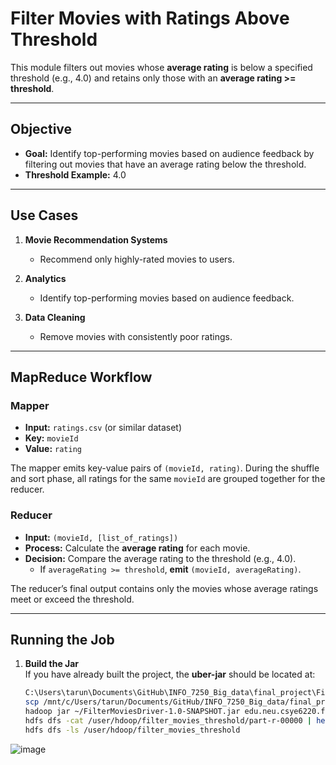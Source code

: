 # Filter Movies with Ratings Above Threshold

This module filters out movies whose **average rating** is below a specified threshold (e.g., 4.0) and retains only those with an **average rating >= threshold**.

---

## Objective

- **Goal:** Identify top-performing movies based on audience feedback by filtering out movies that have an average rating below the threshold.
- **Threshold Example:** 4.0

---

## Use Cases

1. **Movie Recommendation Systems**  
   - Recommend only highly-rated movies to users.

2. **Analytics**  
   - Identify top-performing movies based on audience feedback.

3. **Data Cleaning**  
   - Remove movies with consistently poor ratings.

---

## MapReduce Workflow

### Mapper

- **Input:** `ratings.csv` (or similar dataset)
- **Key:** `movieId`
- **Value:** `rating`

The mapper emits key-value pairs of `(movieId, rating)`. During the shuffle and sort phase, all ratings for the same `movieId` are grouped together for the reducer.

### Reducer

- **Input:** `(movieId, [list_of_ratings])`
- **Process:** Calculate the **average rating** for each movie.
- **Decision:** Compare the average rating to the threshold (e.g., 4.0).
  - If `averageRating >= threshold`, **emit** `(movieId, averageRating)`.

The reducer’s final output contains only the movies whose average ratings meet or exceed the threshold.

---

## Running the Job

1. **Build the Jar**  
   If you have already built the project, the **uber-jar** should be located at:
   ```bash
   C:\Users\tarun\Documents\GitHub\INFO_7250_Big_data\final_project\FilterMoviesDriver\target\FilterMoviesDriver-1.0-SNAPSHOT.jar
   scp /mnt/c/Users/tarun/Documents/GitHub/INFO_7250_Big_data/final_project/FilterMoviesDriver/target/FilterMoviesDriver-1.0-SNAPSHOT.jar hdoop@tarunsankhla:~/FilterMoviesDriver-1.0-SNAPSHOT.jar
   hadoop jar ~/FilterMoviesDriver-1.0-SNAPSHOT.jar edu.neu.csye6220.filtermoviesdriver.FilterMoviesDriver /final_project/ratings.csv /user/hdoop/filter_movies_threshold
   hdfs dfs -cat /user/hdoop/filter_movies_threshold/part-r-00000 | head
   hdfs dfs -ls /user/hdoop/filter_movies_threshold
   ```


![image](https://github.com/user-attachments/assets/0fc76a4e-c255-47a0-a5cd-2dff29f4d0d9)
